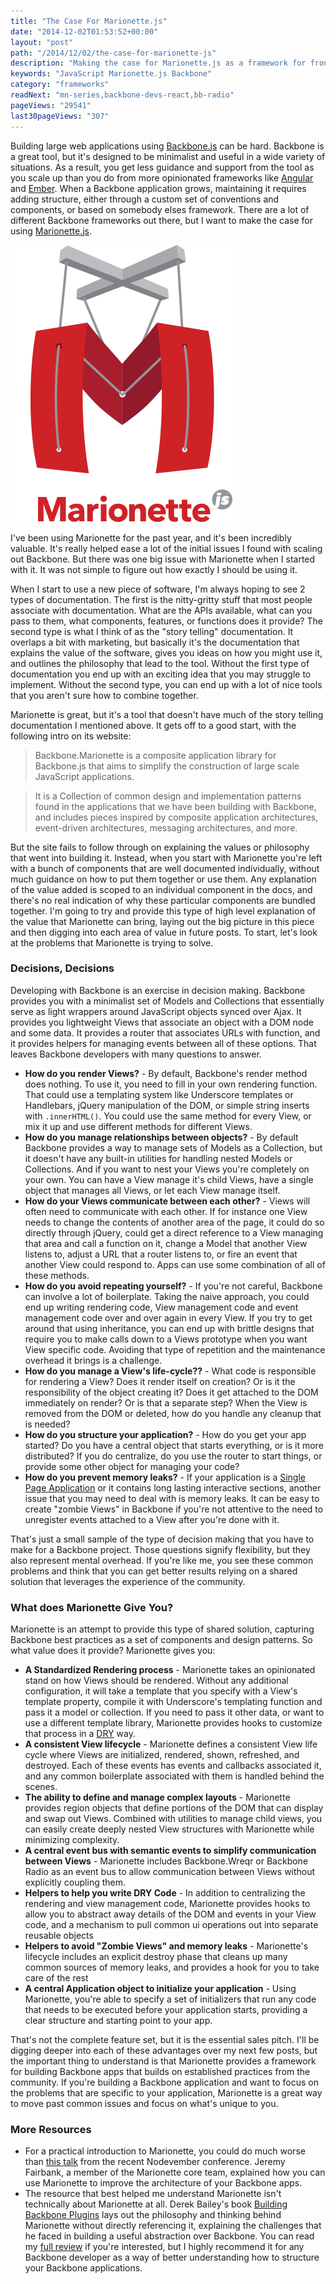 ```yaml
---
title: "The Case For Marionette.js"
date: "2014-12-02T01:53:52+00:00"
layout: "post"
path: "/2014/12/02/the-case-for-marionette-js"
description: "Making the case for Marionette.js as a framework for front end development"
keywords: "JavaScript Marionette.js Backbone"
category: "frameworks"
readNext: "mn-series,backbone-devs-react,bb-radio"
pageViews: "29541"
last30pageViews: "307"
---
```


Building large web applications using [Backbone.js][backbone] can be hard.  Backbone is a great tool, but it's designed to be minimalist and useful in a wide variety of situations.  As a result, you get less guidance and support from the tool as you scale up than you do from more opinionated frameworks like [Angular][angular] and [Ember][ember].  When a Backbone application grows, maintaining it requires adding structure, either through a custom set of conventions and components, or based on somebody elses framework.  There are a lot of different Backbone frameworks out there, but I want to make the case for using [Marionette.js][marionette].  

![Marionette Logo](marionettelogo.png)

I've been using Marionette for the past year, and it's been incredibly valuable.  It's really helped ease a lot of the initial issues I found with scaling out Backbone.  But there was one big issue with Marionette when I started with it. It was not simple to figure out how exactly I should be using it.

When I start to use a new piece of software, I'm always hoping to see 2 types of documentation.  The first is the nitty-gritty stuff that most people associate with documentation.  What are the APIs available, what can you pass to them, what components, features, or functions does it provide?  The second type is what I think of as the "story telling" documentation.  It overlaps a bit with marketing, but basically it's the documentation that explains the value of the software, gives you ideas on how you might use it, and outlines the philosophy that lead to the tool.  Without the first type of documentation you end up with an exciting idea that you may struggle to implement.  Without the second type, you can end up with a lot of nice tools that you aren't sure how to combine together.

Marionette is great, but it's a tool that doesn't have much of the story telling documentation I mentioned above.  It gets off to a good start, with the following intro on its website:

> Backbone.Marionette is a composite application library for Backbone.js that aims to simplify the construction of large scale JavaScript applications.

> It is a Collection of common design and implementation patterns found in the applications that we have been building with Backbone, and includes pieces inspired by composite application architectures, event-driven architectures, messaging architectures, and more.

But the site fails to follow through on explaining the values or philosophy that went into building it.  Instead, when you start with Marionette you're left with a bunch of components that are well documented individually, without much guidance on how to put them together or use them.  Any explanation of the value added is scoped to an individual component in the docs, and there's no real indication of why these particular components are bundled together. I'm going to try and provide this type of high level explanation of the value that Marionette can bring, laying out the big picture in this piece and then digging into each area of value in future posts.  To start, let's look at the problems that Marionette is trying to solve.


###  Decisions, Decisions

Developing with Backbone is an exercise in decision making.  Backbone provides you with a minimalist set of Models and Collections that essentially serve as light wrappers around JavaScript objects synced over Ajax. It provides you lightweight Views that associate an object with a DOM node and some data.  It provides a router that associates URLs with function, and it provides helpers for managing events between all of these options.  That leaves Backbone developers with many questions to answer.

- **How do you render Views?** - By default, Backbone's render method does nothing. To use it, you need to fill in your own rendering function.  That could use a templating system like Underscore templates or Handlebars, jQuery manipulation of the DOM, or simple string inserts with `.innerHTML()`.  You could use the same method for every View, or mix it up and use different methods for different Views.
- **How do you manage relationships between objects?** - By default Backbone provides a way to manage sets of Models as a Collection, but it doesn't have any built-in utilities for handling nested Models or Collections.  And if you want to nest your Views you're completely on your own.  You can have a View manage it's child Views, have a single object that manages all Views, or let each View manage itself.
- **How do your Views communicate between each other?** - Views will often need to communicate with each other.  If for instance one View needs to change the contents of another area of the page, it could do so directly through jQuery, could get a direct reference to a View managing that area and call a function on it, change a Model that another View listens to, adjust a URL that a router listens to, or fire an event that another View could respond to. Apps can use some combination of all of these methods.
- **How do you avoid repeating yourself?** - If you're not careful, Backbone can involve a lot of boilerplate.  Taking the naive approach, you could end up writing rendering code, View management code and event management code over and over again in every View.  If you try to get around that using inheritance, you can end up with brittle designs that require you to make calls down to a Views prototype when you want View specific code.  Avoiding that type of repetition and the maintenance overhead it brings is a challenge.
- **How do you manage a View's life-cycle??** - What code is responsible for rendering a View?  Does it render itself on creation?  Or is it the responsibility of the object creating it?  Does it get attached to the DOM immediately on render? Or is that a separate step?  When the View is removed from the DOM or deleted, how do you handle any cleanup that is needed?
- **How do you structure your application?** - How do you get your app started?  Do you have a central object that starts everything, or is it more distributed?  If you do centralize, do you use the router to start things, or provide some other object for managing your code?
- **How do you prevent memory leaks?** - If your application is a [Single Page Application][spa] or it contains long lasting interactive sections, another issue that you may need to deal with is memory leaks.  It can be easy to create "zombie Views" in Backbone if you're not attentive to the need to unregister events attached to a View after you're done with it.

That's just a small sample of the type of decision making that you have to make for a Backbone project.  Those questions signify flexibility, but they also represent mental overhead.  If you're like me, you see these common problems and think that you can get better results relying on a shared solution that leverages the experience of the community.  

### What does Marionette Give You?

Marionette is an attempt to provide this type of shared solution, capturing Backbone best practices as a set of components and design patterns.  So what value does it provide?  Marionette gives you:

- **A Standardized Rendering process** - Marionette takes an opinionated stand on how Views should be rendered.  Without any additional configuration, it will take a template that you specify with a View's template property, compile it with Underscore's templating function and pass it a model or collection.  If you need to pass it other data, or want to use a different template library, Marionette provides hooks to customize that process in a [DRY][dry] way.
- **A consistent View lifecycle** - Marionette defines a consistent View life cycle where Views are initialized, rendered, shown, refreshed, and destroyed.  Each of these events has events and callbacks associated it, and any common boilerplate associated with them is handled behind the scenes.
- **The ability to define and manage complex layouts** - Marionette provides region objects that define portions of the DOM that can display and swap out Views.  Combined with utilities to manage child views, you can easily create deeply nested View structures with Marionette while minimizing complexity.
- **A central event bus with semantic events to simplify communication between Views** - Marionette includes Backbone.Wreqr or Backbone Radio as an event bus to allow communication between Views without explicitly coupling them.  
- **Helpers to help you write DRY Code** - In addition to centralizing the rendering and view management code, Marionette provides hooks to allow you to abstract away details of the DOM and events in your View code, and a mechanism to pull common ui operations out into separate reusable objects
- **Helpers to avoid "Zombie Views" and memory leaks** - Marionette's lifecycle includes an explicit destroy phase that cleans up many common sources of memory leaks, and provides a hook for you to take care of the rest
- **A central Application object to initialize your application** - Using Marionette, you're able to specify a set of initializers that run any code that needs to be executed before your application starts, providing a clear structure and starting point to your app.

That's not the complete feature set, but it is the essential sales pitch.  I'll be digging deeper into each of these advantages over my next few posts, but the important thing to understand is that Marionette provides a framework for building Backbone apps that builds on established practices from the community.  If you're building a Backbone application and want to focus on the problems that are specific to your application, Marionette is a great way to move past common issues and focus on what's unique to you.


### More Resources

- For a practical introduction to Marionette, you could do much worse than [this talk][nodevemberlink] from the recent Nodevember conference.  Jeremy Fairbank, a member of the Marionette core team, explained how you can use Marionette to improve the architecture of your Backbone apps.
- The resource that best helped me understand Marionette isn't technically about Marionette at all.  Derek Bailey's book [Building Backbone Plugins][bbp] lays out the philosophy and thinking behind Marionette without directly referencing it, explaining the challenges that he faced in building a useful abstraction over Backbone.  You can read my [full review][bbpreview] if you're interested, but I highly recommend it for any Backbone developer as a way of better understanding how to structure your Backbone applications.


[marionette]:http://marionettejs.com/
[backbone]: http://backbonejs.org/
[ember]: http://emberjs.com/
[angular]:https://angularjs.org/
[spa]:http://en.wikipedia.org/wiki/Single-page_application
[dry]:http://en.wikipedia.org/wiki/Don%27t_repeat_yourself
[underscorelodash]: http://benmccormick.org/2014/11/12/underscore-vs-lodash/
[nodevemberlink]:https://www.youtube.com/watch?v=PrQSpdWkN6Q
[bbp]: https://leanpub.com/building-backbone-plugins?a=3a4Srv2pP9p87WQ_eoDoGp
[bbpreview]:http://benmccormick.org/2014/07/09/understanding-the-backbone-mindset-a-review-of-building-backbone-plugins-by-derick-bailey/
